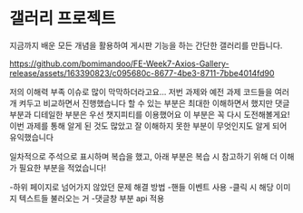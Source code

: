 # 갤러리 프로젝트

지금까지 배운 모든 개념을 활용하여 게시판 기능을 하는 간단한 갤러리를 만듭니다.




https://github.com/bomimandoo/FE-Week7-Axios-Gallery-release/assets/163390823/c095680c-8677-4be3-8711-7bbe4014fd90



저의 이해력 부족 이슈로 많이 막막하더라고요...
저번 과제와 예전 과제 코드들을 여러 개 켜두고 비교하면서 진행했습니다
할 수 있는 부분은 최대한 이해하면서 했지만 댓글 부분과 디테일한 부분은 우선 챗지피티를 이용했어요
이 부분은 꼭 다시 도전해볼게요! 
이번 과제를 통해 알게 된 것도 많았고 잘 이해하지 못한 부분이 무엇인지도 알게 되어 유익했습니다


일차적으로 주석으로 표시하며 복습을 했고,
아래 부분은 복습 시 참고하기 위해 더 이해가 필요한 부분을 적었습니다!

-하위 페이지로 넘어가지 않았던 문제 해결 방법
-핸들 이벤트 사용
-클릭 시 해당 이미지 텍스트들 불러오는 거
-댓글창 부분 api 적용
